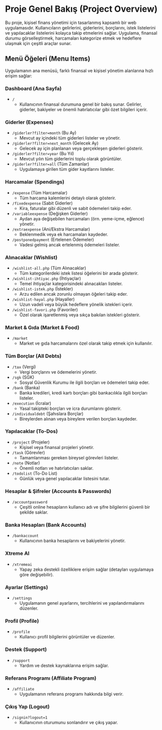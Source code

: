 # Proje Genel Bakış (Project Overview)

Bu proje, kişisel finans yönetimi için tasarlanmış kapsamlı bir web uygulamasıdır. Kullanıcıların gelirlerini, giderlerini, borçlarını, istek listelerini ve yapılacaklar listelerini kolayca takip etmelerini sağlar. Uygulama, finansal durumu görselleştirmek, harcamaları kategorize etmek ve hedeflere ulaşmak için çeşitli araçlar sunar.

## Menü Öğeleri (Menu Items)

Uygulamanın ana menüsü, farklı finansal ve kişisel yönetim alanlarına hızlı erişim sağlar:

### Dashboard (Ana Sayfa)
*   `/`
    *   Kullanıcının finansal durumuna genel bir bakış sunar. Gelirler, giderler, bakiyeler ve önemli hatırlatıcılar gibi özet bilgileri içerir.

### Giderler (Expenses)
*   `/giderler?filter=month` (Bu Ay)
    *   Mevcut ay içindeki tüm giderleri listeler ve yönetir.
*   `/giderler?filter=next_month` (Gelecek Ay)
    *   Gelecek ay için planlanan veya gerçekleşen giderleri gösterir.
*   `/giderler?filter=year` (Bu Yıl)
    *   Mevcut yılın tüm giderlerini toplu olarak görüntüler.
*   `/giderler?filter=all` (Tüm Zamanlar)
    *   Uygulamaya girilen tüm gider kayıtlarını listeler.

### Harcamalar (Spendings)
*   `/expense` (Tüm Harcamalar)
    *   Tüm harcama kalemlerini detaylı olarak gösterir.
*   `/fixedexpense` (Sabit Giderler)
    *   Kira, faturalar gibi düzenli ve sabit ödemeleri takip eder.
*   `/variableexpense` (Değişken Giderler)
    *   Aydan aya değişebilen harcamaları (örn. yeme-içme, eğlence) yönetir.
*   `/extraexpense` (Ani/Ekstra Harcamalar)
    *   Beklenmedik veya ek harcamaları kaydeder.
*   `/postponedpayment` (Ertelenen Ödemeler)
    *   Vadesi gelmiş ancak ertelenmiş ödemeleri listeler.

### Alınacaklar (Wishlist)
*   `/wishlist-all.php` (Tüm Alınacaklar)
    *   Tüm kategorilerdeki istek listesi öğelerini bir arada gösterir.
*   `/wishlist-ihtiyac.php` (İhtiyaçlar)
    *   Temel ihtiyaçlar kategorisindeki alınacakları listeler.
*   `/wishlist-istek.php` (İstekler)
    *   Arzu edilen ancak zorunlu olmayan öğeleri takip eder.
*   `/wishlist-hayal.php` (Hayaller)
    *   Uzun vadeli veya büyük hedeflere yönelik istekleri içerir.
*   `/wishlist-favori.php` (Favoriler)
    *   Özel olarak işaretlenmiş veya sıkça bakılan istekleri gösterir.

### Market & Gıda (Market & Food)
*   `/market`
    *   Market ve gıda harcamalarını özel olarak takip etmek için kullanılır.

### Tüm Borçlar (All Debts)
*   `/tax` (Vergi)
    *   Vergi borçlarını ve ödemelerini yönetir.
*   `/sgk` (SGK)
    *   Sosyal Güvenlik Kurumu ile ilgili borçları ve ödemeleri takip eder.
*   `/bank` (Banka)
    *   Banka kredileri, kredi kartı borçları gibi bankacılıkla ilgili borçları listeler.
*   `/execution` (İcralar)
    *   Yasal takipteki borçları ve icra durumlarını gösterir.
*   `/individualdebt` (Şahıslara Borçlar)
    *   Bireylerden alınan veya bireylere verilen borçları kaydeder.

### Yapılacaklar (To-Dos)
*   `/project` (Projeler)
    *   Kişisel veya finansal projeleri yönetir.
*   `/task` (Görevler)
    *   Tamamlanması gereken bireysel görevleri listeler.
*   `/note` (Notlar)
    *   Önemli notları ve hatırlatıcıları saklar.
*   `/todolist` (To-Do List)
    *   Günlük veya genel yapılacaklar listesini tutar.

### Hesaplar & Şifreler (Accounts & Passwords)
*   `/accountpassword`
    *   Çeşitli online hesapların kullanıcı adı ve şifre bilgilerini güvenli bir şekilde saklar.

### Banka Hesapları (Bank Accounts)
*   `/bankaccount`
    *   Kullanıcının banka hesaplarını ve bakiyelerini yönetir.

### Xtreme AI
*   `/xtremeai`
    *   Yapay zeka destekli özelliklere erişim sağlar (detayları uygulamaya göre değişebilir).

### Ayarlar (Settings)
*   `/settings`
    *   Uygulamanın genel ayarlarını, tercihlerini ve yapılandırmalarını düzenler.

### Profil (Profile)
*   `/profile`
    *   Kullanıcı profil bilgilerini görüntüler ve düzenler.

### Destek (Support)
*   `/support`
    *   Yardım ve destek kaynaklarına erişim sağlar.

### Referans Programı (Affiliate Program)
*   `/affiliate`
    *   Uygulamanın referans programı hakkında bilgi verir.

### Çıkış Yap (Logout)
*   `/signin?logout=1`
    *   Kullanıcının oturumunu sonlandırır ve çıkış yapar.